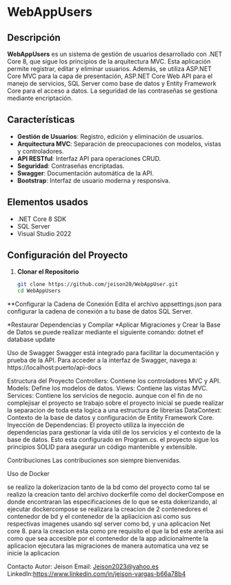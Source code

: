 # WebAppUsers

## Descripción

**WebAppUsers** es un sistema de gestión de usuarios desarrollado con .NET Core 8, que sigue los principios de la arquitectura MVC. Esta aplicación permite registrar, editar y eliminar usuarios. Además, se utiliza ASP.NET Core MVC para la capa de presentación, ASP.NET Core Web API para el manejo de servicios, SQL Server como base de datos y Entity Framework Core para el acceso a datos. La seguridad de las contraseñas se gestiona mediante encriptación.

## Características

- **Gestión de Usuarios**: Registro, edición y eliminación de usuarios.
- **Arquitectura MVC**: Separación de preocupaciones con modelos, vistas y controladores.
- **API RESTful**: Interfaz API para operaciones CRUD.
- **Seguridad**: Contraseñas encriptadas.
- **Swagger**: Documentación automática de la API.
- **Bootstrap**: Interfaz de usuario moderna y responsiva.

## Elementos usados

- .NET Core 8 SDK
- SQL Server
- Visual Studio 2022 

## Configuración del Proyecto

1. **Clonar el Repositorio**
   ```bash
   git clone https://github.com/jeison20/WebAppUser.git
   cd WebAppUsers


**Configurar la Cadena de Conexión
Edita el archivo appsettings.json para configurar la cadena de conexión a tu base de datos SQL Server.

*Restaurar Dependencias y Compilar
*Aplicar Migraciones y Crear la Base de Datos
se puede realizar mediante el siguiente comando: dotnet ef database update


Uso de Swagger
Swagger está integrado para facilitar la documentación y prueba de la API. Para acceder a la interfaz de Swagger, navega a:
https://localhost:puerto/api-docs

Estructura del Proyecto
Controllers: Contiene los controladores MVC y API.
Models: Define los modelos de datos.
Views: Contiene las vistas MVC.
Services: Contiene los servicios de negocio. aunque con el fin de no complejisar el proyecto se trabajo sobre el proyecto inicial se puede realizar la separacion de toda esta logica a una estructura de librerias
DataContext: Contexto de la base de datos y configuración de Entity Framework Core.
Inyección de Dependencias:
El proyecto utiliza la inyección de dependencias para gestionar la vida útil de los servicios y el contexto de la base de datos. Esto esta configurado en Program.cs.
el proyecto sigue los principios SOLID para asegurar un código mantenible y extensible.

Contribuciones
Las contribuciones son siempre bienvenidas.

Uso de Docker

se realizo la dokerizacion tanto de la bd como del proyecto como tal se realizo la creacion tanto del archivo dockerfile como del dockerCompose
en donde encontraran las especificaciones de lo que se esta dokerizando, al ejecutar dockercompose se realizara la creacion de 2 contenedores el contenedor de bd 
y el contenedor de la apliacicion asi como sus respectivas imagenes usando sql server como bd, y una aplicacion Net core 8.
para la creacion esta como pre requisito el que la bd este areriba asi como que sea accesible por el contenedor de la app adicionalmente la aplicacion ejecutara las migraciones de manera automatica una vez se inicie la aplicacion

Contacto
Autor: Jeison
Email: Jeison2023@yahoo.es
LinkedIn:https://www.linkedin.com/in/jeison-vargas-b66a78b4